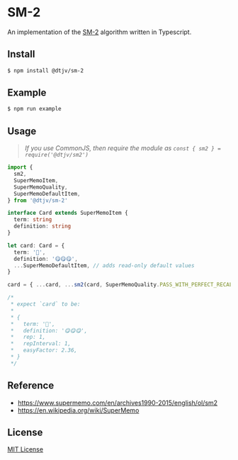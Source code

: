 # SM-2

An implementation of the [SM-2](https://super-memory.com/english/ol/sm2.htm) algorithm written in Typescript.

## Install

```sh
$ npm install @dtjv/sm-2
```

## Example

```sh
$ npm run example
```

## Usage

> _If you use CommonJS, then require the module as `const { sm2 } = require('@dtjv/sm2')`_

```typescript
import {
  sm2,
  SuperMemoItem,
  SuperMemoQuality,
  SuperMemoDefaultItem,
} from '@dtjv/sm-2'

interface Card extends SuperMemoItem {
  term: string
  definition: string
}

let card: Card = {
  term: '🍩',
  definition: '😋😋😋',
  ...SuperMemoDefaultItem, // adds read-only default values
}

card = { ...card, ...sm2(card, SuperMemoQuality.PASS_WITH_PERFECT_RECALL) }

/*
 * expect `card` to be:
 *
 * {
 *   term: '🍩',
 *   definition: '😋😋😋',
 *   rep: 1,
 *   repInterval: 1,
 *   easyFactor: 2.36,
 * }
 */
```

## Reference

- https://www.supermemo.com/en/archives1990-2015/english/ol/sm2
- https://en.wikipedia.org/wiki/SuperMemo

## License

[MIT License](LICENSE)
